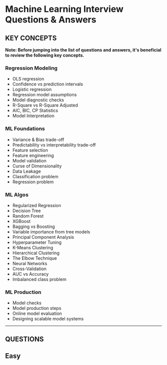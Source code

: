 # Machine Learning Interview Questions & Answers

## KEY CONCEPTS
**Note: Before jumping into the list of questions and answers, it's beneficial to review the following key concepts.**

### Regression Modeling
- OLS regression
- Confidence vs prediction intervals
- Logistic regression
- Regression model assumptions
- Model diagnostic checks
- R-Square vs R-Square Adjusted
- AIC, BIC, CP Statistics
- Model Interpretation

### ML Foundations
- Variance & Bias trade-off
- Predictability vs interpretability trade-off
- Feature selection
- Feature engineering
- Model validation
- Curse of Dimensionality
- Data Leakage
- Classification problem
- Regression problem

### ML Algos
- Regularized Regression
- Decision Tree
- Random Forest
- XGBoost
- Bagging vs Boosting
- Variable importance from tree models
- Principal Component Analysis
- Hyperparameter Tuning
- K-Means Clustering
- Hierarchical Clustering
- The Elbow Technique
- Neural Networks
- Cross-Validation
- AUC vs Accuracy
- Imbalanced class problem

### ML Production
- Model checks
- Model production steps
- Online model evaluation
- Designing scalable model systems


---
## QUESTIONS
## Easy 
